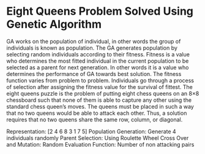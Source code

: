 <h1>Eight Queens Problem Solved Using Genetic Algorithm</h1>

<p>GA works on the population of individual, in other words the group of individuals is known as population. The GA
generates population by selecting random individuals according to their fitness. Fitness is a value who determines
the most fitted individual in the current population to be selected as a parent for next generation. In other words it is
a value who determines the performance of GA towards best solution. The fitness function varies from problem to
problem. Individuals go through a process of selection after assigning the fitness value for the survival of fittest.
The eight queens puzzle is the problem of putting eight chess queens on an 8×8 chessboard such that none of them
is able to capture any other using the standard chess queen’s moves. The queens must be placed in such a way that
no two queens would be able to attack each other. Thus, a solution requires that no two queens share the same row,
column, or diagonal.

Representation: [2 4 6 8 3 1 7 5]
Population Generation: Generate 4 individuals randomly
Parent Selection: Using Roulette Wheel
Cross Over and Mutation: Random
Evaluation Function: Number of non attacking pairs
</p>
